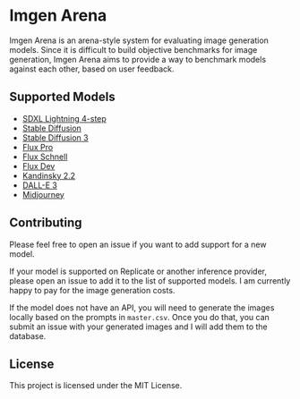 # Imgen Arena

Imgen Arena is an arena-style system for evaluating image generation models. Since it is difficult to build objective benchmarks for image generation, Imgen Arena aims to provide a way to benchmark models against each other, based on user feedback.

## Supported Models

- [SDXL Lightning 4-step](https://replicate.com/bytedance/sdxl-lightning-4step)
- [Stable Diffusion](https://replicate.com/stability-ai/stable-diffusion) 
- [Stable Diffusion 3](https://replicate.com/stability-ai/stable-diffusion-3)
- [Flux Pro](https://replicate.com/black-forest-labs/flux-pro)
- [Flux Schnell](https://replicate.com/black-forest-labs/flux-schnell)
- [Flux Dev](https://replicate.com/black-forest-labs/flux-dev)
- [Kandinsky 2.2](https://replicate.com/ai-forever/kandinsky-2.2)
- [DALL-E 3](https://openai.com/index/dall-e-3/)
- [Midjourney](https://www.midjourney.com/)

## Contributing

Please feel free to open an issue if you want to add support for a new model.

If your model is supported on Replicate or another inference provider, please open an issue to add it to the list of supported models. I am currently happy to pay for the image generation costs.

If the model does not have an API, you will need to generate the images locally based on the prompts in `master.csv`. Once you do that, you can submit an issue with your generated images and I will add them to the database.

## License

This project is licensed under the MIT License.